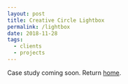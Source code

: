```yaml
---
layout: post
title: Creative Circle Lightbox
permalink: /lightbox
date: 2018-11-28
tags:
  - clients
  - projects
---
```

Case study coming soon. Return [home](/).